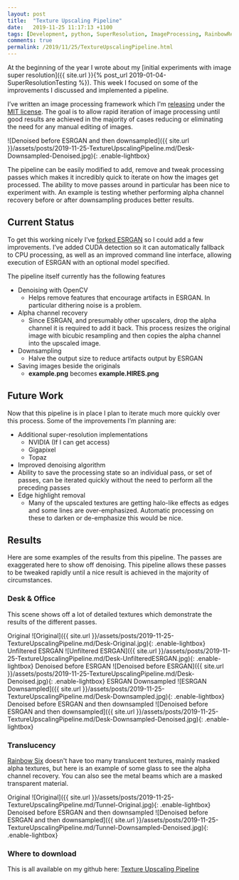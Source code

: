 ```yaml
---
layout: post
title:  "Texture Upscaling Pipeline"
date:   2019-11-25 11:17:13 +1100
tags: [Development, python, SuperResolution, ImageProcessing, RainbowRedux]
comments: true
permalink: /2019/11/25/TextureUpscalingPipeline.html
---
```


At the beginning of the year I wrote about my [initial experiments with image super resolution]({{ site.url }}{% post_url 2019-01-04-SuperResolutionTesting %}). This week I focused on some of the improvements I discussed and implemented a pipeline.

I’ve written an image processing framework which I'm [releasing](https://github.com/boristsr/TextureUpscalingPipeline) under the [MIT license](https://github.com/boristsr/TextureUpscalingPipeline/blob/master/LICENSE). The goal is to allow rapid iteration of image processing until good results are achieved in the majority of cases reducing or eliminating the need for any manual editing of images.

![Denoised before ESRGAN and then downsampled]({{ site.url }}/assets/posts/2019-11-25-TextureUpscalingPipeline.md/Desk-Downsampled-Denoised.jpg){: .enable-lightbox}

<!--more-->

The pipeline can be easily modified to add, remove and tweak processing passes which makes it incredibly quick to iterate on how the images get processed. The ability to move passes around in particular has been nice to experiment with. An example is testing whether performing alpha channel recovery before or after downsampling produces better results.

## Current Status

To get this working nicely I’ve [forked ESRGAN](https://github.com/boristsr/ESRGAN) so I could add a few improvements. I’ve added CUDA detection so it can automatically fallback to CPU processing, as well as an improved command line interface, allowing execution of ESRGAN with an optional model specified.

The pipeline itself currently has the following features

* Denoising with OpenCV
    * Helps remove features that encourage artifacts in ESRGAN. In particular dithering noise is a problem.
* Alpha channel recovery
    * Since ESRGAN, and presumably other upscalers, drop the alpha channel it is required to add it back. This process resizes the original image with bicubic resampling and then copies the alpha channel into the upscaled image.
* Downsampling
    * Halve the output size to reduce artifacts output by ESRGAN
* Saving images beside the originals
    * **example.png** becomes **example.HIRES.png**

## Future Work

Now that this pipeline is in place I plan to iterate much more quickly over this process. Some of the improvements I’m planning are:

* Additional super-resolution implementations
    * NVIDIA (If I can get access)
    * Gigapixel
    * Topaz
* Improved denoising algorithm
* Ability to save the processing state so an individual pass, or set of passes, can be iterated quickly without the need to perform all the preceding passes
* Edge highlight removal
    * Many of the upscaled textures are getting halo-like effects as edges and some lines are over-emphasized. Automatic processing on these to darken or de-emphasize this would be nice.

## Results

Here are some examples of the results from this pipeline. The passes are exaggerated here to show off denoising. This pipeline allows these passes to be tweaked rapidly until a nice result is achieved in the majority of circumstances.

### Desk & Office

This scene shows off a lot of detailed textures which demonstrate the results of the different passes.

Original
![Original]({{ site.url }}/assets/posts/2019-11-25-TextureUpscalingPipeline.md/Desk-Original.jpg){: .enable-lightbox}
Unfiltered ESRGAN
![Unfiltered ESRGAN]({{ site.url }}/assets/posts/2019-11-25-TextureUpscalingPipeline.md/Desk-UnfilteredESRGAN.jpg){: .enable-lightbox}
Denoised before ESRGAN
![Denoised before ESRGAN]({{ site.url }}/assets/posts/2019-11-25-TextureUpscalingPipeline.md/Desk-Denoised.jpg){: .enable-lightbox}
ESRGAN Downsampled
![ESRGAN Downsampled]({{ site.url }}/assets/posts/2019-11-25-TextureUpscalingPipeline.md/Desk-Downsampled.jpg){: .enable-lightbox}
Denoised before ESRGAN and then downsampled
![Denoised before ESRGAN and then downsampled]({{ site.url }}/assets/posts/2019-11-25-TextureUpscalingPipeline.md/Desk-Downsampled-Denoised.jpg){: .enable-lightbox}

### Translucency

[Rainbow Six](https://en.wikipedia.org/wiki/Tom_Clancy%27s_Rainbow_Six_(video_game)) doesn't have too many translucent textures, mainly masked alpha textures, but here is an example of some glass to see the alpha channel recovery. You can also see the metal beams which are a masked transparent material.

Original
![Original]({{ site.url }}/assets/posts/2019-11-25-TextureUpscalingPipeline.md/Tunnel-Original.jpg){: .enable-lightbox}
Denoised before ESRGAN and then downsampled
![Denoised before ESRGAN and then downsampled]({{ site.url }}/assets/posts/2019-11-25-TextureUpscalingPipeline.md/Tunnel-Downsampled-Denoised.jpg){: .enable-lightbox}

### Where to download

This is all available on my github here: [Texture Upscaling Pipeline](https://github.com/boristsr/TextureUpscalingPipeline)